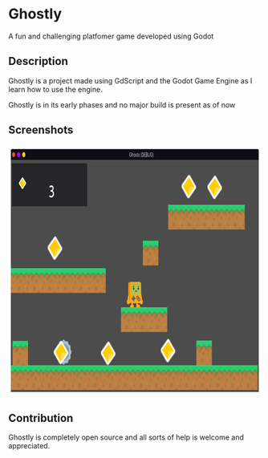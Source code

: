 # Ghostly
A fun and challenging platfomer game developed using Godot

## Description
Ghostly is a project made using GdScript and the Godot Game Engine as I learn
how to use the engine.

Ghostly is in its early phases and no major build is present as of now

## Screenshots

<img src="Screenshots/shot1.png" height=500>

## Contribution
Ghostly is completely open source and all sorts of help is welcome 
and appreciated.

